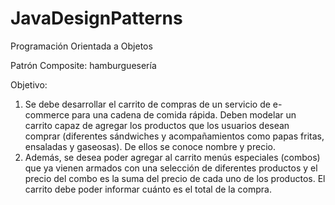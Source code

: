 # JavaDesignPatterns

Programación Orientada a Objetos

Patrón Composite: hamburguesería

Objetivo:

1. Se debe desarrollar el carrito de compras de un servicio de e-commerce para una cadena de comida rápida. Deben modelar un carrito capaz de agregar los productos que los usuarios desean comprar (diferentes sándwiches y acompañamientos como papas fritas, ensaladas y gaseosas). De ellos se conoce nombre y precio.
2. Además, se desea poder agregar al carrito menús especiales (combos) que ya vienen armados con una selección de diferentes productos y el precio del combo es la suma del precio de cada uno de los productos.
El carrito debe poder informar cuánto es el total de la compra.
